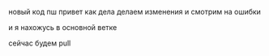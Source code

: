 новый код 
пш
привет 
как дела
делаем изменения и смотрим на ошибки

и я нахожусь в основной ветке

сейчас будем pull





